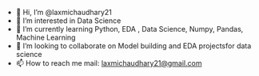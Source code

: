 - 👋 Hi, I’m @laxmichaudhary21
- 👀 I’m interested in  Data Science
- 🌱 I’m currently learning Python,  EDA , Data Science, Numpy, Pandas, Machine Learning 
- 💞️ I’m looking to collaborate on Model building and EDA projectsfor data science
- 📫 How to reach me mail: laxmichaudhary21@gmail.com

<!---
laxmichaudhary21/laxmichaudhary21 is a ✨ special ✨ repository because its `README.md` (this file) appears on your GitHub profile.
You can click the Preview link to take a look at your changes.
--->
